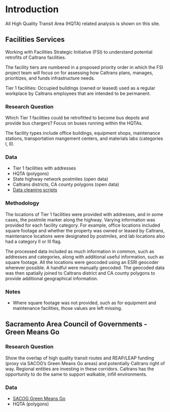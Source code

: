 # Introduction

All High Quality Transit Area (HQTA) related analysis is shown on this site.

## Facilities Services
Working with Facilities Strategic Initiative (FSI) to understand potential retrofits of Caltrans facilities.

The facility tiers are numbered in a proposed priority order in which the FSI project team will focus on for assessing how Caltrans plans, manages, prioritizes, and funds infrastructure needs.

Tier 1 facilities: Occupied buildings (owned or leased) used as a regular workplace by Caltrans employees that are intended to be permanent. 

### Research Question

Which Tier 1 facilities could be retrofitted to become bus depots and provide bus chargers? Focus on buses running within the HQTAs.

The facility types include office buildings, equipment shops, maintenance stations, transportation mangement centers, and materials labs (categories I, II).

### Data

* Tier 1 facilities with addresses
* HQTA (polygons)
* State highway network postmiles (open data)
* Caltrans districts, CA county polygons (open data)
* [Data cleaning scripts](https://github.com/cal-itp/data-analyses/tree/main/facilities_services)

### Methodology

The locations of Tier 1 facilities were provided with addresses, and in some cases, the postmile marker along the highway. Varying information was provided for each facility category. For example, office locations included square footage and whether the property was owned or leased by Caltrans, maintenance locations were designated by postmiles, and lab locations also had a category II or III flag.

The processed data included as much information in common, such as addresses and categories, along with additional useful information, such as square footage. All the locations were geocoded using an ESRI geocoder wherever possible. A handful were manually geocoded. The geocoded data was then spatially joined to Caltrans district and CA county polygons to provide additional geographical information.

### Notes

* Where square footage was not provided, such as for equipment and maintenance facilities, those values are left missing.


## Sacramento Area Council of Governments - Green Means Go

### Research Question

Show the overlap of high quality transit routes and REAP/LEAP funding (proxy via SACOG’s Green Means Go areas) and potentially Caltrans right of way. Regional entities are investing in these corridors. Caltrans has the opportunity to do the same to support walkable, infill environments. 


### Data
* [SACOG Green Means Go](https://sacog.maps.arcgis.com/apps/webappviewer/index.html?id=9fbf73e744c84aecbf7313fc74a04334&extent=-13552958.356,4656731.9575,-13481680.8271,4685930.9023,102100)
* HQTA (polygons)